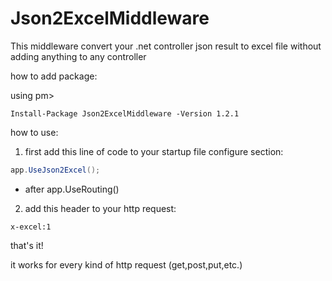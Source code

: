# Json2ExcelMiddleware

This middleware convert your .net controller json result to excel file without adding anything to any controller

how to add package:

using pm>

```
Install-Package Json2ExcelMiddleware -Version 1.2.1
```

how to use: 

1) first add this line of code to your startup file configure section:

```c#
app.UseJson2Excel();
```
* after app.UseRouting()

2) add this header to your http request:

```
x-excel:1
```

that's it!

it works for every kind of http request (get,post,put,etc.)
